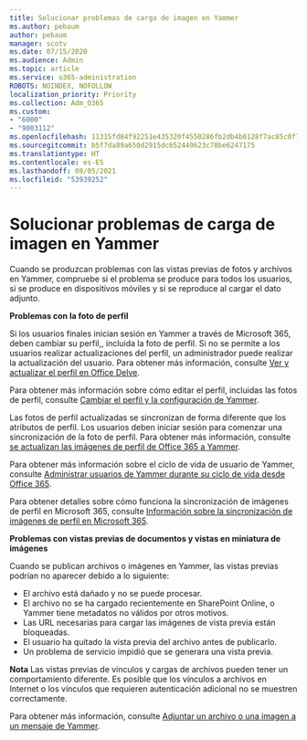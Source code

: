 ```yaml
---
title: Solucionar problemas de carga de imagen en Yammer
ms.author: pebaum
author: pebaum
manager: scotv
ms.date: 07/15/2020
ms.audience: Admin
ms.topic: article
ms.service: o365-administration
ROBOTS: NOINDEX, NOFOLLOW
localization_priority: Priority
ms.collection: Adm_O365
ms.custom:
- "6000"
- "9003112"
ms.openlocfilehash: 11315fd84f92251e435320f4550286fb2db4b0128f7ac85c0f79972e3f7fd203
ms.sourcegitcommit: b5f7da89a650d2915dc652449623c78be6247175
ms.translationtype: HT
ms.contentlocale: es-ES
ms.lasthandoff: 08/05/2021
ms.locfileid: "53939252"
---
```

# <a name="troubleshoot-image-loading-issues-in-yammer"></a>Solucionar problemas de carga de imagen en Yammer

Cuando se produzcan problemas con las vistas previas de fotos y archivos en Yammer, compruebe si el problema se produce para todos los usuarios, si se produce en dispositivos móviles y si se reproduce al cargar el dato adjunto.  

**Problemas con la foto de perfil**  

Si los usuarios finales inician sesión en Yammer a través de Microsoft 365, deben cambiar su perfil,, incluida la foto de perfil. Si no se permite a los usuarios realizar actualizaciones del perfil, un administrador puede realizar la actualización del usuario. Para obtener más información, consulte [Ver y actualizar el perfil en Office Delve](https://support.microsoft.com/office/view-and-update-your-profile-in-office-delve-4e84343b-eedf-45a1-aeb9-8627ccca14ba).

Para obtener más información sobre cómo editar el perfil, incluidas las fotos de perfil, consulte [Cambiar el perfil y la configuración de Yammer](https://support.microsoft.com/office/classic-yammer-change-my-yammer-profile-and-settings-a3aeca0e-de34-4897-9b59-de6516542851). 

Las fotos de perfil actualizadas se sincronizan de forma diferente que los atributos de perfil. Los usuarios deben iniciar sesión para comenzar una sincronización de la foto de perfil. Para obtener más información, consulte [se actualizan las imágenes de perfil de Office 365 a Yammer](https://docs.microsoft.com/yammer/manage-yammer-users/manage-users-across-their-lifecycle#q-are-user-profile-pictures-updated-from-office-365-to-yammer).

Para obtener más información sobre el ciclo de vida de usuario de Yammer, consulte [Administrar usuarios de Yammer durante su ciclo de vida desde Office 365](https://docs.microsoft.com/yammer/manage-yammer-users/manage-users-across-their-lifecycle).  

Para obtener detalles sobre cómo funciona la sincronización de imágenes de perfil en Microsoft 365, consulte [Información sobre la sincronización de imágenes de perfil en Microsoft 365](https://support.microsoft.com/office/information-about-profile-picture-synchronization-in-microsoft-365-20594d76-d054-4af4-a660-401133e3d48a).  

**Problemas con vistas previas de documentos y vistas en miniatura de imágenes**  

Cuando se publican archivos o imágenes en Yammer, las vistas previas podrían no aparecer debido a lo siguiente: 

- El archivo está dañado y no se puede procesar.
- El archivo no se ha cargado recientemente en SharePoint Online, o Yammer tiene metadatos no válidos por otros motivos.
- Las URL necesarias para cargar las imágenes de vista previa están bloqueadas.
- El usuario ha quitado la vista previa del archivo antes de publicarlo.
- Un problema de servicio impidió que se generara una vista previa.

**Nota** Las vistas previas de vínculos y cargas de archivos pueden tener un comportamiento diferente. Es posible que los vínculos a archivos en Internet o los vínculos que requieren autenticación adicional no se muestren correctamente.

Para obtener más información, consulte [Adjuntar un archivo o una imagen a un mensaje de Yammer](https://support.microsoft.com/office/attach-a-file-or-image-to-a-yammer-message-f576d4d1-ad66-4ce4-9c43-46cf75978dbf). 